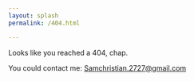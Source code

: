 ```yaml
---
layout: splash
permalink: /404.html

---
```

 Looks like you reached a 404, chap.
 
 You could contact me: <Samchristian.2727@gmail.com>
